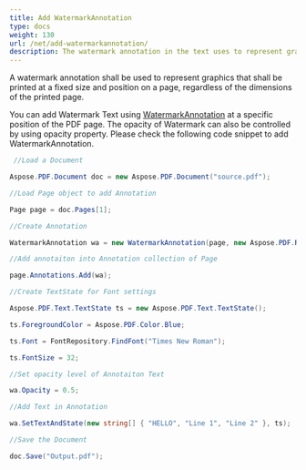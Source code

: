 ```yaml
---
title: Add WatermarkAnnotation
type: docs
weight: 130
url: /net/add-watermarkannotation/
description: The watermark annotation in the text uses to represent graphics on the page. Check code snippet to resolve this task. 
---
```


A watermark annotation  shall be used to represent graphics that shall be printed at a fixed size and position on a page, regardless of the dimensions of the printed page.

You can add Watermark Text using [WatermarkAnnotation](https://apireference.aspose.com/pdf/net/aspose.pdf.annotations/watermarkannotation) at a specific position of the PDF page. The opacity of Watermark can also be controlled by using opacity property. Please check the following code snippet to add WatermarkAnnotation.

```csharp
 //Load a Document

Aspose.PDF.Document doc = new Aspose.PDF.Document("source.pdf");

//Load Page object to add Annotation

Page page = doc.Pages[1];

//Create Annotation

WatermarkAnnotation wa = new WatermarkAnnotation(page, new Aspose.PDF.Rectangle(100, 500, 400, 600));

//Add annotaiton into Annotation collection of Page

page.Annotations.Add(wa);

//Create TextState for Font settings

Aspose.PDF.Text.TextState ts = new Aspose.PDF.Text.TextState();

ts.ForegroundColor = Aspose.PDF.Color.Blue;

ts.Font = FontRepository.FindFont("Times New Roman");

ts.FontSize = 32;

//Set opacity level of Annotaiton Text

wa.Opacity = 0.5;

//Add Text in Annotation

wa.SetTextAndState(new string[] { "HELLO", "Line 1", "Line 2" }, ts);

//Save the Document

doc.Save("Output.pdf");
```
